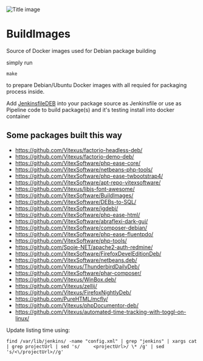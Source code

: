 ![Title image](build-images.svg?raw=truue)

# BuildImages
Source of Docker images used for Debian package building

simply run

```shell
make
```

to prepare Debian/Ubuntu Docker images with all requied for packaging process inside.

Add [JenkinsfileDEB](JenkinsfileDEB) into your package source as Jenkinsfile or use as Pipeline code to build package(s) and it's
testing install into docker container



Some packages built this way
----------------------------

  * https://github.com/Vitexus/factorio-headless-deb/
  * https://github.com/Vitexus/factorio-demo-deb/
  * https://github.com/VitexSoftware/php-ease-core/
  * https://github.com/VitexSoftware/netbeans-php-tools/
  * https://github.com/VitexSoftware/php-ease-twbootstrap4/
  * https://github.com/VitexSoftware/apt-repo-vitexsoftware/
  * https://github.com/Vitexus/libjs-font-awesome/
  * https://github.com/VitexSoftware/BuildImages/
  * https://github.com/VitexSoftware/DEBs-to-SQL/
  * https://github.com/VitexSoftware/igdebi/
  * https://github.com/VitexSoftware/php-ease-html/
  * https://github.com/VitexSoftware/abraflexi-dark-gui/
  * https://github.com/VitexSoftware/composer-debian/
  * https://github.com/VitexSoftware/php-ease-fluentpdo/
  * https://github.com/VitexSoftware/php-tools/
  * https://github.com/Spoje-NET/apache2-auth-redmine/
  * https://github.com/VitexSoftware/FirefoxDevelEditionDeb/
  * https://github.com/VitexSoftware/netbeans.deb/
  * https://github.com/Vitexus/ThunderbirdDailyDeb/
  * https://github.com/VitexSoftware/phar-composer/
  * https://github.com/Vitexus/WinBox.deb/
  * https://github.com/Vitexus/zellij/
  * https://github.com/Vitexus/FirefoxNightlyDeb/
  * https://github.com/PureHTML/mcfly/
  * https://github.com/Vitexus/phpDocumentor-deb/
  * https://github.com/Vitexus/automated-time-tracking-with-toggl-on-linux/




Update listing time using:

```shell
find /var/lib/jenkins/ -name "config.xml" | grep "jenkins" | xargs cat | grep projectUrl | sed 's/     <projectUrl>/ \* /g' | sed 's/<\/projectUrl>//g'
```
